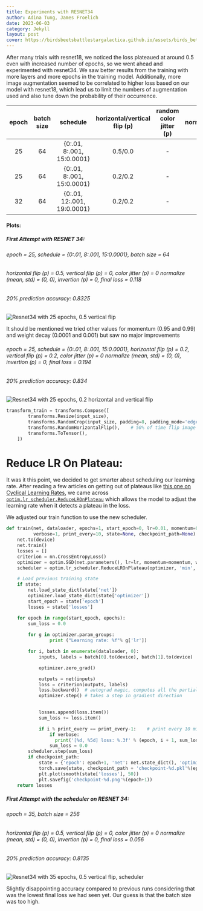 ```yaml
---
title: Experiments with RESNET34
author: Adina Tung, James Froelich
date: 2023-06-03
category: Jekyll
layout: post
cover: https://birdsbeetsbattlestargalactica.github.io/assets/birds_better.gif
---
```


After many trials with resnet18, we noticed the loss plateaued at around 0.5 even with increased number of epochs, so we went ahead and experimented with resnet34. We saw better results from the training with more layers and more epochs in the training model. Additionally, more image augmentation seemed to be correlated to higher loss based on our model with resnet18, which lead us to limit the numbers of augmentation used and also tune down the probability of their occurrence.

<div class="table-wrapper" markdown="block">

|epoch|batch size|schedule|horizontal/vertical flip (p)|random color jitter (p)|normalize|invert (p)|final loss|20% Accuracy|
|:-:|:-:|:-:|:-:|:-:|:-:|:-:|:-:|:-:|
|25|64|{0:.01, 8:.001, 15:0.0001}|0.5/0.0|-|-|-|0.118|0.8325| <!--- first resnet34 attempt --->
|25|64|{0:.01, 8:.001, 15:0.0001}|0.2/0.2|-|-|-|0.194|0.834| <!--- 2394.png v'lower probability...' --->
|32|64|{0:.01, 12:.001, 19:0.0001}|0.2/0.2|-|-|-|0.132|0.8315| <!--  v9 -->

</div>

#### Plots:  

##### First Attempt with RESNET 34:
###### epoch = 25, schedule = {0:.01, 8:.001, 15:0.0001}, batch size = 64
###### horizontal flip (p) = 0.5, vertical flip (p) = 0, color jitter (p) = 0 normalize (mean, std) = (0, 0), invertion (p) = 0, final loss = 0.118  

###### 20% prediction accuracy: 0.8325 

![Resnet34 with 25 epochs, 0.5 vertical flip](https://birdsbeetsbattlestargalactica.github.io/assets/graphs/first_resnet34_25epochs.png)



It should be mentioned we tried other values for momentum (0.95 and 0.99) and 
weight decay (0.0001 and 0.001) but saw no major improvements

###### epoch = 25, schedule = {0:.01, 8:.001, 15:0.0001}, horizontal flip (p) = 0.2, vertical flip (p) = 0.2, color jitter (p) = 0 normalize (mean, std) = (0, 0), invertion (p) = 0, final loss = 0.194  

###### 20% prediction accuracy: 0.834 

![Resnet34 with 25 epochs, 0.2 horizontal and vertical flip](https://birdsbeetsbattlestargalactica.github.io/assets/graphs/2394.png)



```python
transform_train = transforms.Compose([
        transforms.Resize(input_size),
        transforms.RandomCrop(input_size, padding=8, padding_mode='edge'), # Take 256x256 crops from padded images
        transforms.RandomHorizontalFlip(),    # 50% of time flip image along y-axis
        transforms.ToTensor(),
    ])

```

# Reduce LR On Plateau:

It was it this point, we decided to get smarter about scheduling our learning 
rate. After reading a few articles on getting out of plateaus like [this one on Cyclical Learning Rates][3], 
we came across [`optim.lr_scheduler.ReduceLROnPlateau`][2] which allows the model 
to adjust the learning rate when it detects a plateau in the loss.


We adjusted our train function to use the new scheduler.
```python
def train(net, dataloader, epochs=1, start_epoch=0, lr=0.01, momentum=0.90, decay=0.0005, 
          verbose=1, print_every=10, state=None, checkpoint_path=None):
    net.to(device)
    net.train()
    losses = []
    criterion = nn.CrossEntropyLoss()
    optimizer = optim.SGD(net.parameters(), lr=lr, momentum=momentum, weight_decay=decay)
    scheduler = optim.lr_scheduler.ReduceLROnPlateau(optimizer, 'min', factor=0.1, patience=2, threshold=0.0001, threshold_mode='abs')

    # Load previous training state
    if state:
        net.load_state_dict(state['net'])
        optimizer.load_state_dict(state['optimizer'])
        start_epoch = state['epoch']
        losses = state['losses']

    for epoch in range(start_epoch, epochs):
        sum_loss = 0.0
        
        for g in optimizer.param_groups:
                print ("Learning rate: %f"% g['lr'])

        for i, batch in enumerate(dataloader, 0):
            inputs, labels = batch[0].to(device), batch[1].to(device)

            optimizer.zero_grad()

            outputs = net(inputs)
            loss = criterion(outputs, labels)
            loss.backward()  # autograd magic, computes all the partial derivatives
            optimizer.step() # takes a step in gradient direction
            

            losses.append(loss.item())
            sum_loss += loss.item()

            if i % print_every == print_every-1:    # print every 10 mini-batches
                if verbose:
                  print('[%d, %5d] loss: %.3f' % (epoch, i + 1, sum_loss / print_every))
                sum_loss = 0.0
        scheduler.step(sum_loss)
        if checkpoint_path:
            state = {'epoch': epoch+1, 'net': net.state_dict(), 'optimizer': optimizer.state_dict(), 'losses': losses}
            torch.save(state, checkpoint_path + 'checkpoint-%d.pkl'%(epoch+1))
            plt.plot(smooth(state['losses'], 50))
            plt.savefig('checkpoint-%d.png'%(epoch+1))
    return losses
```

##### First Attempt with the scheduler on RESNET 34:
###### epoch = 35, batch size = 256
###### horizontal flip (p) = 0.5, vertical flip (p) = 0, color jitter (p) = 0 normalize (mean, std) = (0, 0), invertion (p) = 0, final loss = 0.056  

###### 20% prediction accuracy: 0.8135 

![Resnet34 with 35 epochs, 0.5 vertical flip, scheduler](https://birdsbeetsbattlestargalactica.github.io/assets/graphs/res34_scheduler_35epochs.png)

Slightly disappointing accuracy compared to previous runs considering that was the lowest final loss
we had seen yet. Our guess is that the batch size was too high. 

[1]: https://birdsbeetsbattlestargalactica.github.io/assets/graphs/resnet34_epoch25.png
[2]: https://pytorch.org/docs/stable/generated/torch.optim.lr_scheduler.ReduceLROnPlateau.html
[3]: https://github.com/christianversloot/machine-learning-articles/blob/main/getting-out-of-loss-plateaus-by-adjusting-learning-rates.md
[4]: https://towardsdatascience.com/a-visual-explanation-of-gradient-descent-methods-momentum-adagrad-rmsprop-adam-f898b102325c
